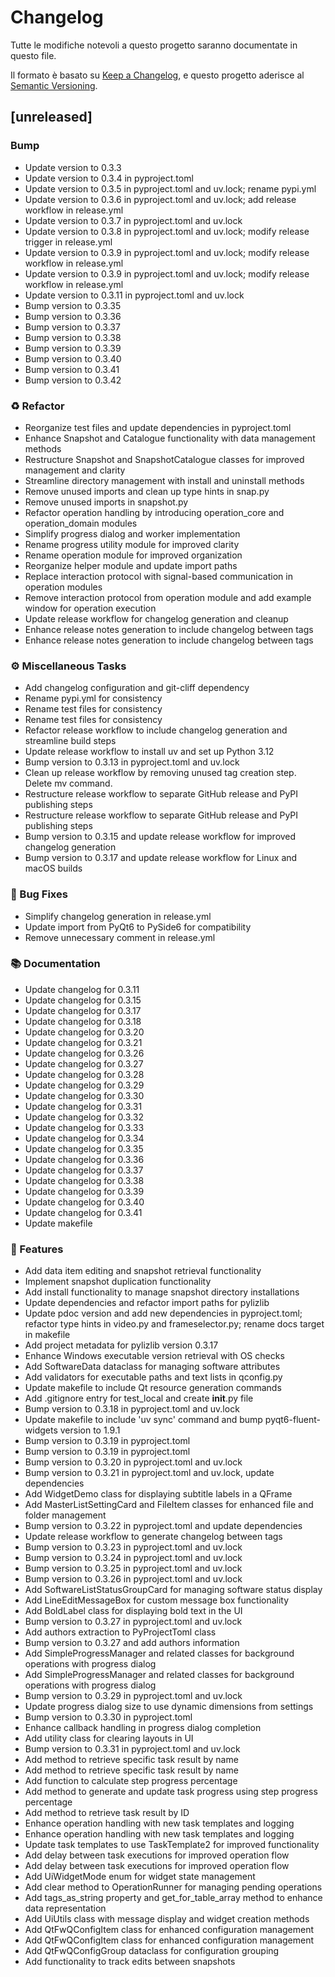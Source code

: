 # Changelog

Tutte le modifiche notevoli a questo progetto saranno documentate in questo file.

Il formato è basato su [Keep a Changelog](https://keepachangelog.com/en/1.0.0/),
e questo progetto aderisce al [Semantic Versioning](https://semver.org/spec/v2.0.0.html).
## [unreleased]

### Bump

- Update version to 0.3.3
- Update version to 0.3.4 in pyproject.toml
- Update version to 0.3.5 in pyproject.toml and uv.lock; rename pypi.yml
- Update version to 0.3.6 in pyproject.toml and uv.lock; add release workflow in release.yml
- Update version to 0.3.7 in pyproject.toml and uv.lock
- Update version to 0.3.8 in pyproject.toml and uv.lock; modify release trigger in release.yml
- Update version to 0.3.9 in pyproject.toml and uv.lock; modify release workflow in release.yml
- Update version to 0.3.9 in pyproject.toml and uv.lock; modify release workflow in release.yml
- Update version to 0.3.11 in pyproject.toml and uv.lock
- Bump version to 0.3.35
- Bump version to 0.3.36
- Bump version to 0.3.37
- Bump version to 0.3.38
- Bump version to 0.3.39
- Bump version to 0.3.40
- Bump version to 0.3.41
- Bump version to 0.3.42

### ♻️ Refactor

- Reorganize test files and update dependencies in pyproject.toml
- Enhance Snapshot and Catalogue functionality with data management methods
- Restructure Snapshot and SnapshotCatalogue classes for improved management and clarity
- Streamline directory management with install and uninstall methods
- Remove unused imports and clean up type hints in snap.py
- Remove unused imports in snapshot.py
- Refactor operation handling by introducing operation_core and operation_domain modules
- Simplify progress dialog and worker implementation
- Rename progress utility module for improved clarity
- Rename operation module for improved organization
- Reorganize helper module and update import paths
- Replace interaction protocol with signal-based communication in operation modules
- Remove interaction protocol from operation module and add example window for operation execution
- Update release workflow for changelog generation and cleanup
- Enhance release notes generation to include changelog between tags
- Enhance release notes generation to include changelog between tags

### ⚙️ Miscellaneous Tasks

- Add changelog configuration and git-cliff dependency
- Rename pypi.yml for consistency
- Rename test files for consistency
- Rename test files for consistency
- Refactor release workflow to include changelog generation and streamline build steps
- Update release workflow to install uv and set up Python 3.12
- Bump version to 0.3.13 in pyproject.toml and uv.lock
- Clean up release workflow by removing unused tag creation step. Delete mv command.
- Restructure release workflow to separate GitHub release and PyPI publishing steps
- Restructure release workflow to separate GitHub release and PyPI publishing steps
- Bump version to 0.3.15 and update release workflow for improved changelog generation
- Bump version to 0.3.17 and update release workflow for Linux and macOS builds

### 🐛 Bug Fixes

- Simplify changelog generation in release.yml
- Update import from PyQt6 to PySide6 for compatibility
- Remove unnecessary comment in release.yml

### 📚 Documentation

- Update changelog for 0.3.11
- Update changelog for 0.3.15
- Update changelog for 0.3.17
- Update changelog for 0.3.18
- Update changelog for 0.3.20
- Update changelog for 0.3.21
- Update changelog for 0.3.26
- Update changelog for 0.3.27
- Update changelog for 0.3.28
- Update changelog for 0.3.29
- Update changelog for 0.3.30
- Update changelog for 0.3.31
- Update changelog for 0.3.32
- Update changelog for 0.3.33
- Update changelog for 0.3.34
- Update changelog for 0.3.35
- Update changelog for 0.3.36
- Update changelog for 0.3.37
- Update changelog for 0.3.38
- Update changelog for 0.3.39
- Update changelog for 0.3.40
- Update changelog for 0.3.41
- Update makefile

### 🚀 Features

- Add data item editing and snapshot retrieval functionality
- Implement snapshot duplication functionality
- Add install functionality to manage snapshot directory installations
- Update dependencies and refactor import paths for pylizlib
- Update pdoc version and add new dependencies in pyproject.toml; refactor type hints in video.py and frameselector.py; rename docs target in makefile
- Add project metadata for pylizlib version 0.3.17
- Enhance Windows executable version retrieval with OS checks
- Add SoftwareData dataclass for managing software attributes
- Add validators for executable paths and text lists in qconfig.py
- Update makefile to include Qt resource generation commands
- Add .gitignore entry for test_local and create __init__.py file
- Bump version to 0.3.18 in pyproject.toml and uv.lock
- Update makefile to include 'uv sync' command and bump pyqt6-fluent-widgets version to 1.9.1
- Bump version to 0.3.19 in pyproject.toml
- Bump version to 0.3.19 in pyproject.toml
- Bump version to 0.3.20 in pyproject.toml and uv.lock
- Bump version to 0.3.21 in pyproject.toml and uv.lock, update dependencies
- Add WidgetDemo class for displaying subtitle labels in a QFrame
- Add MasterListSettingCard and FileItem classes for enhanced file and folder management
- Bump version to 0.3.22 in pyproject.toml and update dependencies
- Update release workflow to generate changelog between tags
- Bump version to 0.3.23 in pyproject.toml and uv.lock
- Bump version to 0.3.24 in pyproject.toml and uv.lock
- Bump version to 0.3.25 in pyproject.toml and uv.lock
- Bump version to 0.3.26 in pyproject.toml and uv.lock
- Add SoftwareListStatusGroupCard for managing software status display
- Add LineEditMessageBox for custom message box functionality
- Add BoldLabel class for displaying bold text in the UI
- Bump version to 0.3.27 in pyproject.toml and uv.lock
- Add authors extraction to PyProjectToml class
- Bump version to 0.3.27 and add authors information
- Add SimpleProgressManager and related classes for background operations with progress dialog
- Add SimpleProgressManager and related classes for background operations with progress dialog
- Bump version to 0.3.29 in pyproject.toml and uv.lock
- Update progress dialog size to use dynamic dimensions from settings
- Bump version to 0.3.30 in pyproject.toml
- Enhance callback handling in progress dialog completion
- Add utility class for clearing layouts in UI
- Bump version to 0.3.31 in pyproject.toml and uv.lock
- Add method to retrieve specific task result by name
- Add method to retrieve specific task result by name
- Add function to calculate step progress percentage
- Add method to generate and update task progress using step progress percentage
- Add method to retrieve task result by ID
- Enhance operation handling with new task templates and logging
- Enhance operation handling with new task templates and logging
- Update task templates to use TaskTemplate2 for improved functionality
- Add delay between task executions for improved operation flow
- Add delay between task executions for improved operation flow
- Add UiWidgetMode enum for widget state management
- Add clear method to OperationRunner for managing pending operations
- Add tags_as_string property and get_for_table_array method to enhance data representation
- Add UiUtils class with message display and widget creation methods
- Add QtFwQConfigItem class for enhanced configuration management
- Add QtFwQConfigItem class for enhanced configuration management
- Add QtFwQConfigGroup dataclass for configuration grouping
- Add functionality to track edits between snapshots

